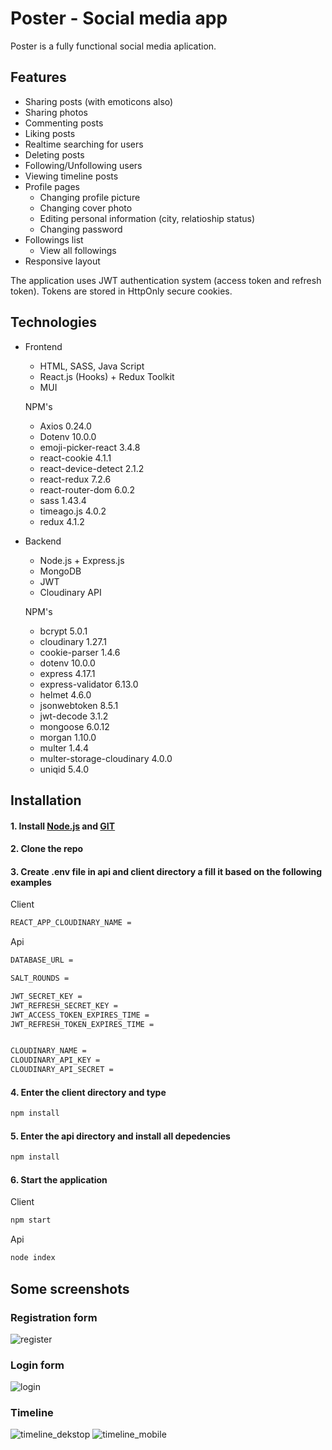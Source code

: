 # Poster - Social media app

Poster is a fully functional social media aplication.


## Features 
 - Sharing posts (with emoticons also)
 - Sharing photos
 - Commenting posts
 - Liking posts
 - Realtime searching for users
 - Deleting posts
 - Following/Unfollowing users
 - Viewing timeline posts
 - Profile pages
   - Changing profile picture
   - Changing cover photo
   - Editing personal information (city, relatioship status)
   - Changing password
- Followings list
   - View all followings
- Responsive layout



The application uses JWT authentication system (access token and refresh token). Tokens are stored in HttpOnly secure cookies.   



## Technologies

- Frontend

   - HTML, SASS, Java Script 
   - React.js (Hooks) + Redux Toolkit
   - MUI
   
   
   
    NPM's
    - Axios 0.24.0
    - Dotenv 10.0.0
    - emoji-picker-react 3.4.8
    - react-cookie 4.1.1
    - react-device-detect 2.1.2
    - react-redux 7.2.6
    - react-router-dom 6.0.2
    - sass 1.43.4
    - timeago.js 4.0.2
    - redux 4.1.2
  
- Backend
   - Node.js + Express.js
   - MongoDB
   - JWT
   - Cloudinary API

    NPM's
    - bcrypt 5.0.1
    - cloudinary 1.27.1
    - cookie-parser 1.4.6
    - dotenv 10.0.0
    - express 4.17.1
    - express-validator 6.13.0
    - helmet 4.6.0
    - jsonwebtoken 8.5.1
    - jwt-decode 3.1.2
    - mongoose 6.0.12
    - morgan 1.10.0
    - multer 1.4.4
    - multer-storage-cloudinary 4.0.0
    - uniqid 5.4.0

 ## Installation
 
 #### 1. Install [Node.js](https://nodejs.org/en/) and [GIT](https://git-scm.com/) 
 #### 2. Clone the repo
 #### 3. Create **.env** file in api and client directory a fill it based on the following examples
 
 Client
  ```bash
REACT_APP_CLOUDINARY_NAME = 
```

Api 
  ```bash
DATABASE_URL = 

SALT_ROUNDS = 

JWT_SECRET_KEY = 
JWT_REFRESH_SECRET_KEY = 
JWT_ACCESS_TOKEN_EXPIRES_TIME = 
JWT_REFRESH_TOKEN_EXPIRES_TIME = 


CLOUDINARY_NAME = 
CLOUDINARY_API_KEY = 
CLOUDINARY_API_SECRET = 
```
 
 #### 4. Enter the client directory and type 
 ```bash
npm install
```
#### 5. Enter the api directory and install all depedencies
 ```bash
npm install
```
#### 6. Start the application

Client
 ```bash
npm start
```

Api
 ```bash
node index
```

## Some screenshots

### Registration form
![register](https://i.postimg.cc/8PFLDHjD/register.png)

### Login form
![login](https://i.postimg.cc/7PtSpcPm/login.png)

### Timeline
![timeline_dekstop](https://i.postimg.cc/DwZnwL0c/timeline.png)
![timeline_mobile](https://i.postimg.cc/VkydS7yF/mobile-timeline.png)



   
